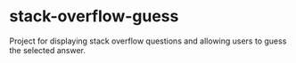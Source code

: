 # stack-overflow-guess
Project for displaying stack overflow questions and allowing users to guess the selected answer.
